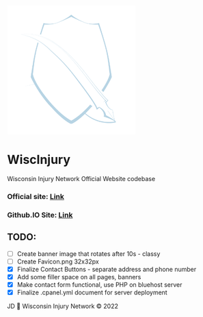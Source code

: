 <img src="images/Shield_Trans-02.png" width="300" height="300"/>

# WiscInjury
 Wisconsin Injury Network Official Website codebase

### Official site: [Link](https://www.wiscinjury.com)

### Github.IO Site: [Link](https://jeremysmai.github.io/WiscInjury/index.html)

## TODO:

- [ ] Create banner image that rotates after 10s - classy
- [ ] Create Favicon.png 32x32px
- [x] Finalize Contact Buttons - separate address and phone number
- [x] Add some filler space on all pages, banners
- [x] Make contact form functional, use PHP on bluehost server
- [x] Finalize .cpanel.yml document for server deployment

JD :pill: Wisconsin Injury Network &copy; 2022
